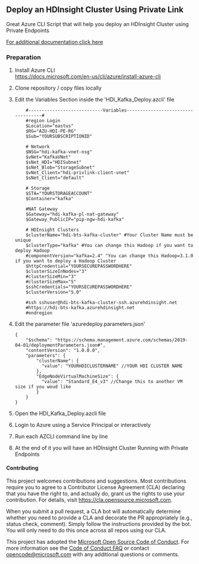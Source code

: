 ## Deploy an HDInsight Cluster Using Private Link

Great Azure CLI Script that will help you deploy an HDInsight Cluster using Private Endpoints

[For additional documentation click here](https://learn.microsoft.com/en-us/azure/hdinsight/hdinsight-private-link)

### Preparation
1. Install Azure CLI  
https://docs.microsoft.com/en-us/cli/azure/install-azure-cli
1. Clone repository / copy files locally
1. Edit the Variables Section inside the 'HDI_Kafka_Deploy.azcli' file 

    ```
        #----------------------------Variables-----------------------------------#
        #region Login
        $Location="eastus"
        $RG="AZU-HDI-PE-RG"
        $Sub="YOURSUBSCRIPTIONID" 
    
        # Network
        $NSG="hdi-kafka-vnet-nsg"
        $vNet="KafkaVNet"
        $sNet_HDI="HDISubnet"
        $sNet_Blob="StorageSubnet"
        $vNet_Client="hdi-privlink-client-vnet" 
        $sNet_Client="default"
    
        # Storage
        $STA="YOURSTORAGEACCOUNT"
        $Container="kafka"
    
        #NAT Gateway
        $Gateway="hdi-kafka-pl-nat-gateway"
        $Gateway_PublicIP="pip-ngw-hdi-kafka"
    
        # HDInsight Clusters
        $clusterName="hdi-bts-kafka-cluster" #Your Cluster Name must be unique
        $clusterType="kafka" #You can change this Hadoop if you want to deploy Hadoop
        #componentVersion="kafka=2.4" "You can change this Hadoop=3.1.0 if you want to deploy a Hadoop Cluster
        $httpCredential="YOURSECUREPASSWORDHERE"
        $clusterSizeInNodes="3"
        #clusterSizeMin="3"
        #clusterSizeMax="5"
        $sshCredentials="YOURSECUREPASSWORDHERE"
        $clusterVersion="5.0"
    
        #ssh sshuser@hdi-bts-kafka-cluster-ssh.azurehdinsight.net
        #https://hdi-bts-kafka.azurehdinsight.net
        #endregion
    ```

1. Edit the parameter file 'azuredeploy.parameters.json'
    ```
    {
        "$schema": "https://schema.management.azure.com/schemas/2019-04-01/deploymentParameters.json#",
        "contentVersion": "1.0.0.0",
        "parameters": {
            "clusterName": {
              "value": "YOURHDICLUSTERNAME" //YOUR HDI CLUSTER NAME
            },
            "EdgeNodeVirtualMachineSize": {
              "value": "Standard_E4_v3" //Change this to another VM size if you woud like
            }
        }
    }
    ```
1. Open the HDI_Kafka_Deploy.azcli file
1. Login to Azure using a Service Principal or interactively
1. Run each AZCLI command line by line
1. At the end of it you will have an HDInsight Cluster Running with Private Endpoints

#### Contributing

This project welcomes contributions and suggestions.  Most contributions require you to agree to a
Contributor License Agreement (CLA) declaring that you have the right to, and actually do, grant us
the rights to use your contribution. For details, visit https://cla.opensource.microsoft.com.

When you submit a pull request, a CLA bot will automatically determine whether you need to provide
a CLA and decorate the PR appropriately (e.g., status check, comment). Simply follow the instructions
provided by the bot. You will only need to do this once across all repos using our CLA.

This project has adopted the [Microsoft Open Source Code of Conduct](https://opensource.microsoft.com/codeofconduct/).
For more information see the [Code of Conduct FAQ](https://opensource.microsoft.com/codeofconduct/faq/) or
contact [opencode@microsoft.com](mailto:opencode@microsoft.com) with any additional questions or comments.